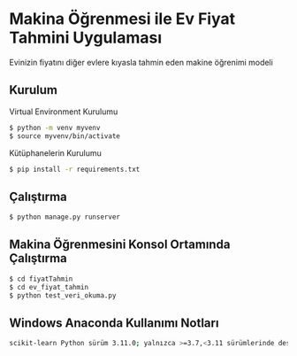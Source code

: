 # Makina Öğrenmesi ile Ev Fiyat Tahmini Uygulaması

Evinizin fiyatını diğer evlere kıyasla tahmin eden makine öğrenimi modeli

## Kurulum

Virtual Environment Kurulumu

```sh
$ python -m venv myvenv
$ source myvenv/bin/activate
```

Kütüphanelerin Kurulumu

```sh
$ pip install -r requirements.txt
```

## Çalıştırma

```sh
$ python manage.py runserver
```

## Makina Öğrenmesini Konsol Ortamında Çalıştırma

```sh
$ cd fiyatTahmin
$ cd ev_fiyat_tahmin
$ python test_veri_okuma.py
```
## Windows Anaconda Kullanımı Notları

```sh
scikit-learn Python sürüm 3.11.0; yalnızca >=3.7,<3.11 sürümlerinde desteklenir.
```
